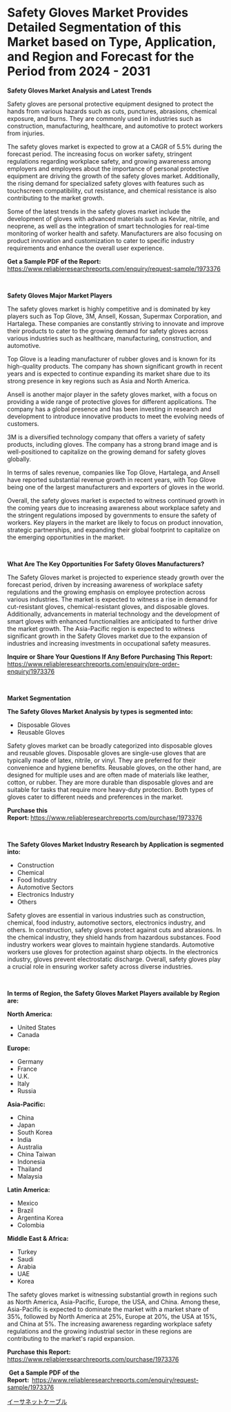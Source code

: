 <p><h1>Safety Gloves Market Provides Detailed Segmentation of this Market based on Type, Application, and Region and Forecast for the Period from 2024 - 2031</h1></p><p><strong>Safety Gloves Market Analysis and Latest Trends</strong></p>
<p><p>Safety gloves are personal protective equipment designed to protect the hands from various hazards such as cuts, punctures, abrasions, chemical exposure, and burns. They are commonly used in industries such as construction, manufacturing, healthcare, and automotive to protect workers from injuries.</p><p>The safety gloves market is expected to grow at a CAGR of 5.5% during the forecast period. The increasing focus on worker safety, stringent regulations regarding workplace safety, and growing awareness among employers and employees about the importance of personal protective equipment are driving the growth of the safety gloves market. Additionally, the rising demand for specialized safety gloves with features such as touchscreen compatibility, cut resistance, and chemical resistance is also contributing to the market growth.</p><p>Some of the latest trends in the safety gloves market include the development of gloves with advanced materials such as Kevlar, nitrile, and neoprene, as well as the integration of smart technologies for real-time monitoring of worker health and safety. Manufacturers are also focusing on product innovation and customization to cater to specific industry requirements and enhance the overall user experience.</p></p>
<p><strong>Get a Sample PDF of the Report:&nbsp;</strong> <a href="https://www.reliableresearchreports.com/enquiry/request-sample/1973376">https://www.reliableresearchreports.com/enquiry/request-sample/1973376</a></p>
<p>&nbsp;</p>
<p><strong>Safety Gloves Major Market Players</strong></p>
<p><p>The safety gloves market is highly competitive and is dominated by key players such as Top Glove, 3M, Ansell, Kossan, Supermax Corporation, and Hartalega. These companies are constantly striving to innovate and improve their products to cater to the growing demand for safety gloves across various industries such as healthcare, manufacturing, construction, and automotive.</p><p>Top Glove is a leading manufacturer of rubber gloves and is known for its high-quality products. The company has shown significant growth in recent years and is expected to continue expanding its market share due to its strong presence in key regions such as Asia and North America. </p><p>Ansell is another major player in the safety gloves market, with a focus on providing a wide range of protective gloves for different applications. The company has a global presence and has been investing in research and development to introduce innovative products to meet the evolving needs of customers.</p><p>3M is a diversified technology company that offers a variety of safety products, including gloves. The company has a strong brand image and is well-positioned to capitalize on the growing demand for safety gloves globally.</p><p>In terms of sales revenue, companies like Top Glove, Hartalega, and Ansell have reported substantial revenue growth in recent years, with Top Glove being one of the largest manufacturers and exporters of gloves in the world.</p><p>Overall, the safety gloves market is expected to witness continued growth in the coming years due to increasing awareness about workplace safety and the stringent regulations imposed by governments to ensure the safety of workers. Key players in the market are likely to focus on product innovation, strategic partnerships, and expanding their global footprint to capitalize on the emerging opportunities in the market.</p></p>
<p>&nbsp;</p>
<p><strong>What Are The Key Opportunities For Safety Gloves Manufacturers?</strong></p>
<p><p>The Safety Gloves market is projected to experience steady growth over the forecast period, driven by increasing awareness of workplace safety regulations and the growing emphasis on employee protection across various industries. The market is expected to witness a rise in demand for cut-resistant gloves, chemical-resistant gloves, and disposable gloves. Additionally, advancements in material technology and the development of smart gloves with enhanced functionalities are anticipated to further drive the market growth. The Asia-Pacific region is expected to witness significant growth in the Safety Gloves market due to the expansion of industries and increasing investments in occupational safety measures.</p></p>
<p><strong>Inquire or Share Your Questions If Any Before Purchasing This Report:</strong> <a href="https://www.reliableresearchreports.com/enquiry/pre-order-enquiry/1973376">https://www.reliableresearchreports.com/enquiry/pre-order-enquiry/1973376</a></p>
<p>&nbsp;</p>
<p><strong>Market Segmentation</strong></p>
<p><strong>The Safety Gloves Market Analysis by types is segmented into:</strong></p>
<p><ul><li>Disposable Gloves</li><li>Reusable Gloves</li></ul></p>
<p><p>Safety gloves market can be broadly categorized into disposable gloves and reusable gloves. Disposable gloves are single-use gloves that are typically made of latex, nitrile, or vinyl. They are preferred for their convenience and hygiene benefits. Reusable gloves, on the other hand, are designed for multiple uses and are often made of materials like leather, cotton, or rubber. They are more durable than disposable gloves and are suitable for tasks that require more heavy-duty protection. Both types of gloves cater to different needs and preferences in the market.</p></p>
<p><strong>Purchase this Report:&nbsp;</strong><a href="https://www.reliableresearchreports.com/purchase/1973376">https://www.reliableresearchreports.com/purchase/1973376</a></p>
<p>&nbsp;</p>
<p><strong>The Safety Gloves Market Industry Research by Application is segmented into:</strong></p>
<p><ul><li>Construction</li><li>Chemical</li><li>Food Industry</li><li>Automotive Sectors</li><li>Electronics Industry</li><li>Others</li></ul></p>
<p><p>Safety gloves are essential in various industries such as construction, chemical, food industry, automotive sectors, electronics industry, and others. In construction, safety gloves protect against cuts and abrasions. In the chemical industry, they shield hands from hazardous substances. Food industry workers wear gloves to maintain hygiene standards. Automotive workers use gloves for protection against sharp objects. In the electronics industry, gloves prevent electrostatic discharge. Overall, safety gloves play a crucial role in ensuring worker safety across diverse industries.</p></p>
<p>&nbsp;</p>
<p><strong>In terms of Region, the Safety Gloves Market Players available by Region are:</strong></p>
<p>
    <p> <strong> North America: </strong>
        <ul>
            <li>United States</li>
            <li>Canada</li>
        </ul>
        </p> 
    <p> <strong> Europe: </strong>
        <ul>
            <li>Germany</li>
            <li>France</li>
            <li>U.K.</li>
            <li>Italy</li>
            <li>Russia</li>
        </ul>
        </p> 
    <p> <strong> Asia-Pacific: </strong>
        <ul>
            <li>China</li>
            <li>Japan</li>
            <li>South Korea</li>
            <li>India</li>
            <li>Australia</li>
            <li>China Taiwan</li>
            <li>Indonesia</li>
            <li>Thailand</li>
            <li>Malaysia</li>
        </ul>
        </p> 
    <p> <strong> Latin America: </strong>
        <ul>
            <li>Mexico</li>
            <li>Brazil</li>
            <li>Argentina Korea</li>
            <li>Colombia</li>
        </ul>
        </p> 
    <p> <strong> Middle East & Africa: </strong>
        <ul>
            <li>Turkey</li>
            <li>Saudi</li>
            <li>Arabia</li>
            <li>UAE</li>
            <li>Korea</li>
        </ul>
    </p>
    </p>
<p><p>The safety gloves market is witnessing substantial growth in regions such as North America, Asia-Pacific, Europe, the USA, and China. Among these, Asia-Pacific is expected to dominate the market with a market share of 35%, followed by North America at 25%, Europe at 20%, the USA at 15%, and China at 5%. The increasing awareness regarding workplace safety regulations and the growing industrial sector in these regions are contributing to the market's rapid expansion.</p></p>
<p><strong>Purchase this Report: </strong><a href="https://www.reliableresearchreports.com/purchase/1973376">https://www.reliableresearchreports.com/purchase/1973376</a></p>
<p>&nbsp;<strong>Get a Sample PDF of the Report:&nbsp;&nbsp;</strong><a href="https://www.reliableresearchreports.com/enquiry/request-sample/1973376">https://www.reliableresearchreports.com/enquiry/request-sample/1973376</a></p>
<p><strong></strong></p>
<p><p><a href="https://github.com/one-cool-chick/Market-Research-Report-List-1/blob/main/50498316589.md">イーサネットケーブル</a></p></p>